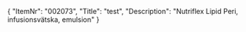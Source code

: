 {
  "ItemNr": "002073",
  "Title": "test",
  "Description": "Nutriflex Lipid Peri, infusionsvätska, emulsion"
}